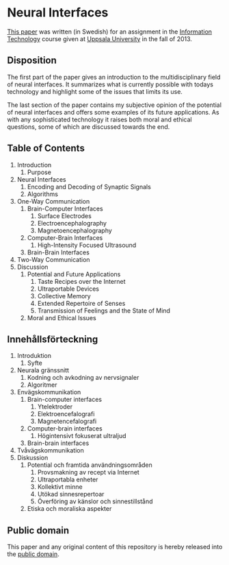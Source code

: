 # Neural Interfaces

[This paper](https://raw.githubusercontent.com/mewmew/neural_interfaces/master/neurala_gränssnitt.pdf) was written (in Swedish) for an assignment in the [Information Technology] course given at [Uppsala University] in the fall of 2013.

[Information Technology]: https://www.uu.se/en/admissions/master/selma/kursplan/?kKod=1DT051
[Uppsala University]: https://www.uu.se/

## Disposition

The first part of the paper gives an introduction to the multidisciplinary field of neural interfaces. It summarizes what is currently possible with todays technology and highlight some of the issues that limits its use.

The last section of the paper contains my subjective opinion of the potential of neural interfaces and offers some examples of its future applications. As with any sophisticated technology it raises both moral and ethical questions, some of which are discussed towards the end.

## Table of Contents

1. Introduction
	1. Purpose
2. Neural Interfaces
	1. Encoding and Decoding of Synaptic Signals
	2. Algorithms
3. One-Way Communication
	1. Brain-Computer Interfaces
		1. Surface Electrodes
		2. Electroencephalography
		3. Magnetoencephalography
	2. Computer-Brain Interfaces
		1. High-Intensity Focused Ultrasound
	3. Brain-Brain Interfaces
4. Two-Way Communication
5. Discussion
	1. Potential and Future Applications
		1. Taste Recipes over the Internet
		2. Ultraportable Devices
		3. Collective Memory
		4. Extended Repertoire of Senses
		5. Transmission of Feelings and the State of Mind
	2. Moral and Ethical Issues

## Innehållsförteckning

1. Introduktion
	1. Syfte
2. Neurala gränssnitt
	1. Kodning och avkodning av nervsignaler
	2. Algoritmer
3. Envägskommunikation
	1. Brain-computer interfaces
		1. Ytelektroder
		2. Elektroencefalografi
		3. Magnetencefalografi
	2. Computer-brain interfaces
		1. Högintensivt fokuserat ultraljud
	3. Brain-brain interfaces
4. Tvåvägskommunikation
5. Diskussion
	1. Potential och framtida användningsområden
		1. Provsmakning av recept via Internet
		2. Ultraportabla enheter
		3. Kollektivt minne
		4. Utökad sinnesrepertoar
		5. Överföring av känslor och sinnestillstånd
	2. Etiska och moraliska aspekter

## Public domain

This paper and any original content of this repository is hereby released into the [public domain].

[public domain]: https://creativecommons.org/publicdomain/zero/1.0/

